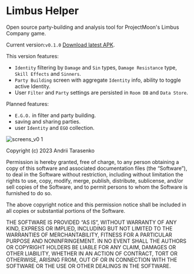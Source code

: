 # Limbus Helper
Open source party-building and analysis tool for ProjectMoon's Limbus Company game.

Current version:```v0.1.0``` <a href="https://github.com/BlackW1ndCoding/limbus_helper/releases/download/v0.1.0/limbus_helper_v0.1.0.apk">Download latest APK</a>.

This version features:

- `Identity` filtering by `Damage` and `Sin` types, `Damage Resistance` type, `Skill Effects`  and `Sinners`.
- `Party Building` screen with aggregate `Identity` info, ability to toggle active Identity.
- User `Filter` and `Party` settings are persisted in `Room DB` and `Data Store`.

Planned features:
- `E.G.O.` in filter and party building.
- saving and sharing parties.
- user `Identity` and `EGO` collection.

![screens_v0 1](https://user-images.githubusercontent.com/83974507/229337665-361052a0-c1f2-43bd-9c32-7bfc4540d686.png)


Copyright (c) 2023 Andrii Tarasenko

Permission is hereby granted, free of charge, to any person obtaining a copy of this software and associated documentation files (the “Software”), to deal in the Software without restriction, including without limitation the rights to use, copy, modify, merge, publish, distribute, sublicense, and/or sell copies of the Software, and to permit persons to whom the Software is furnished to do so.

The above copyright notice and this permission notice shall be included in all
copies or substantial portions of the Software.

THE SOFTWARE IS PROVIDED “AS IS”, WITHOUT WARRANTY OF ANY KIND, EXPRESS OR IMPLIED, INCLUDING BUT NOT LIMITED TO THE WARRANTIES OF MERCHANTABILITY, FITNESS FOR A PARTICULAR PURPOSE AND NONINFRINGEMENT. IN NO EVENT SHALL THE AUTHORS OR COPYRIGHT HOLDERS BE LIABLE FOR ANY CLAIM, DAMAGES OR OTHER LIABILITY, WHETHER IN AN ACTION OF CONTRACT, TORT OR OTHERWISE, ARISING FROM, OUT OF OR IN CONNECTION WITH THE SOFTWARE OR THE USE OR OTHER DEALINGS IN THE SOFTWARE.
